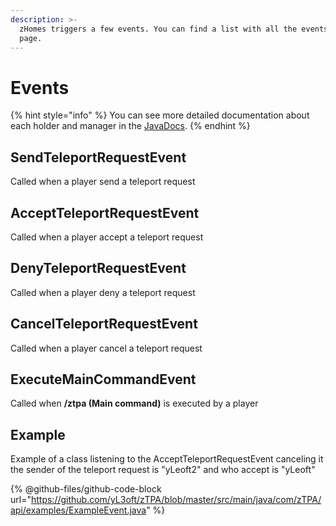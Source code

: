 ```yaml
---
description: >-
  zHomes triggers a few events. You can find a list with all the events on this
  page.
---
```


# Events

{% hint style="info" %}
You can see more detailed documentation about each holder and manager in the [JavaDocs](../../zhomes/developer-api/javadocs.md).
{% endhint %}

## SendTeleportRequestEvent

Called when a player send a teleport request

## AcceptTeleportRequestEvent

Called when a player accept a teleport request

## DenyTeleportRequestEvent

Called when a player deny a teleport request

## CancelTeleportRequestEvent

Called when a player cancel a teleport request

## ExecuteMainCommandEvent

Called when **/ztpa (Main command)** is executed by a player

## Example

Example of a class listening to the AcceptTeleportRequestEvent canceling it the sender of the teleport request is "yLeoft2" and who accept is "yLeoft"

{% @github-files/github-code-block url="https://github.com/yL3oft/zTPA/blob/master/src/main/java/com/zTPA/api/examples/ExampleEvent.java" %}
